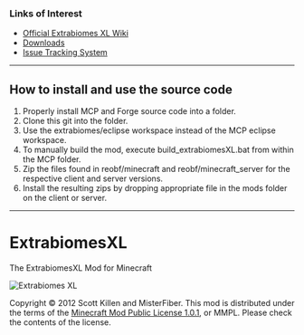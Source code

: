 ### Links of Interest
 - [Official Extrabiomes XL Wiki](/ExtrabiomesXL/ExtrabiomesXL/wiki)
 - [Downloads](/ExtrabiomesXL/ExtrabiomesXL/downloads)
 - [Issue Tracking System](/ExtrabiomesXL/ExtrabiomesXL/issues)
 
* * *

## How to install and use the source code

1. Properly install MCP and Forge source code into a folder.
2. Clone this git into the folder.
3. Use the extrabiomes/eclipse workspace instead of the MCP eclipse workspace.
4. To manually build the mod, execute build_extrabiomesXL.bat from within the MCP folder.
5. Zip the files found in reobf/minecraft and reobf/minecraft_server for the respective client and server versions.
6. Install the resulting zips by dropping appropriate file in the mods folder on the client or server.

* * *
ExtrabiomesXL
=============
The ExtrabiomesXL Mod for Minecraft

![Extrabiomes XL](http://i.imgur.com/zoY3L.png)

Copyright &copy; 2012 Scott Killen and MisterFiber.
This mod is distributed under the terms of the [Minecraft Mod Public License 1.0.1](https://raw.github.com/ExtrabiomesXL/ExtrabiomesXL/master/MMPL-1.0.txt), or MMPL. Please check the contents of the license.
